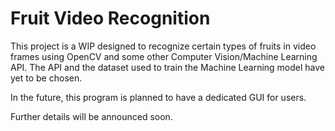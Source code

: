 # Fruit Video Recognition

This project is a WIP designed to recognize certain types of fruits in video frames using OpenCV and some other Computer Vision/Machine Learning API.
The API and the dataset used to train the Machine Learning model have yet to be chosen.

In the future, this program is planned to have a dedicated GUI for users.

Further details will be announced soon.